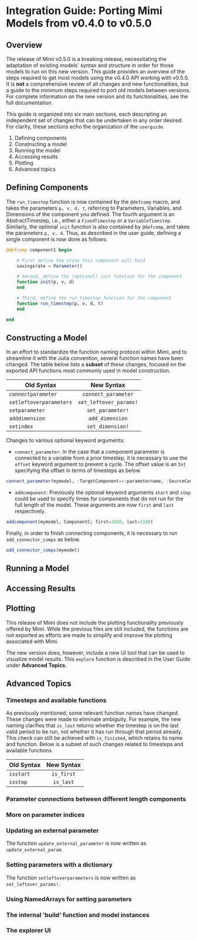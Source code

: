 # Integration Guide:  Porting Mimi Models from v0.4.0 to v0.5.0

## Overview

The release of Mimi v0.5.0 is a breaking release, necessitating the adaptation of existing models' syntax and structure in order for those models to run on this new version.  This guide provides an overview of the steps required to get most models using the v0.4.0 API working with v0.5.0.  It is **not** a comprehensive review of all changes and new functionalities, but a guide to the minimum steps required to port old models between versions.  For complete information on the new version and its functionalities, see the full documentation.

This guide is organized into six main sections, each descripting an independent set of changes that can be undertaken in any order desired.  For clarity, these sections echo the organization of the `userguide`.

1) Defining components
2) Constructing a model
3) Running the model
4) Accessing results
5) Plotting
6) Advanced topics

## Defining Components

The `run_timestep` function is now contained by the `@defcomp` macro, and takes the parameters `p, v, d, t`, referring to Parameters, Variables, and Dimensions of the component you defined.  The fourth argument is an AbstractTimestep, i.e., either a `FixedTimestep` or a `VariableTimestep`.  Similarly, the optional `init` function is also contained by `@defcomp`, and takes the parameters `p, v, d`.  Thus, as described in the user guide, defining a single component is now done as follows:

```julia
@defcomp component1 begin

    # First define the state this component will hold
    savingsrate = Parameter()

    # Second, define the (optional) init function for the component
    function init(p, v, d)
    end

    # Third, define the run_timestep function for the component
    function run_timestep(p, v, d, t)
    end

end
```

## Constructing a Model

In an effort to standardize the function naming protocol within Mimi, and to streamline it with the Julia convention, several function names have been changed.  The table below lists a **subset** of these changes, focused on the exported API functions most commonly used in model construction.  

| Old Syntax                | New Syntax                |
| ------------------------  |:-------------------------:|
|`connectparameter`         |`connect_parameter`        |
|`setleftoverparameters`    |`set_leftover_params!`     |
|`setparameter`             |`set_parameter!`           |
|`adddimension`             |`add_dimension`            |
|`setindex`                 |`set_dimension!`           |  

Changes to various optional keyword arguments:

 - `connect_parameter`:  In the case that a component parameter is connected to a variable from a prior timestep, it is necessary to use the `offset` keyword argument to prevent a cycle.  The offset value is an `Int` specifying the offset in terms of timesteps as below.

```julia
connect_parameter(mymodel, :TargetComponent=>:parametername, :SourceComponent=>:variablename, offset = 1)
```
- `addcomponent`:  Previously the optional keyword arguments `start` and `stop` could be used to specify times for components that do not run for the full length of the model. These arguments are now `first` and `last` respectively.

```julia
addcomponent(mymodel, ComponentC; first=2010, last=2100)
```
                        
Finally, in order to finish connecting components, it is necessary to run `add_connector_comps` as below.

```julia
add_connector_comps(mymodel)

```

## Running a Model

## Accessing Results

## Plotting

This release of Mimi does not include the plotting functionality previously offered by Mimi.  While the previous files are still included, the functions are not exported as efforts are made to simplify and improve the plotting associated with Mimi.  

The new version does, however, include a new UI tool that can be used to visualize model results.  This `explore` function is described in the User Guide under **Advanced Topics**.

## Advanced Topics

### Timesteps and available functions

As previously mentioned, some relevant function names have changed.  These changes were made to eliminate ambiguity.  For example, the new naming clarifies that `is_last` returns whether the timestep is on the last valid period to be run, not whether it has run through that period already.  This check can still be achieved with `is_finished`, which retains its name and function.  Below is a subset of such changes related to timesteps and available functions.

| Old Syntax                | New Syntax                |
| ------------------------  |:-------------------------:|
|`isstart`                  |`is_first`                 |
|`isstop`                   |`is_last`                  |    

### Parameter connections between different length components

### More on parameter indices

### Updating an external parameter

The function `update_external_parameter` is now written as `update_external_param`.

### Setting parameters with a dictionary

The function `setleftoverparameters` is now written as `set_leftover_params!`.

### Using NamedArrays for setting parameters

### The internal 'build' function and model instances

###  The explorer UI

